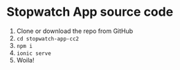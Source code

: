# Stopwatch App source code

1. Clone or download the repo from GitHub
2. `cd stopwatch-app-cc2`
3. `npm i`
4. `ionic serve`
5. Woila!